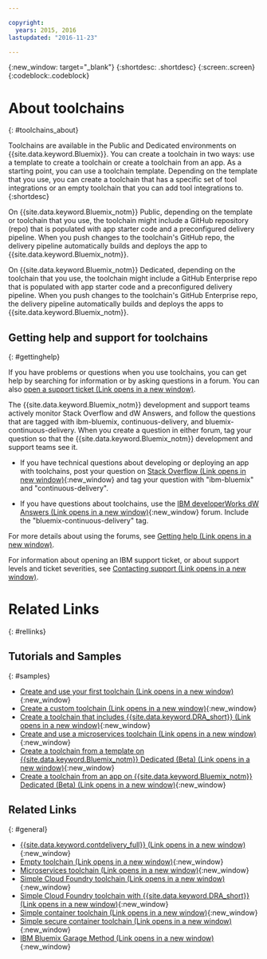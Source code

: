 ```yaml
---

copyright:
  years: 2015, 2016
lastupdated: "2016-11-23"

---
```


{:new_window: target="_blank"}
{:shortdesc: .shortdesc}
{:screen:.screen}
{:codeblock:.codeblock}


# About toolchains    
{: #toolchains_about}  

Toolchains are available in the Public and Dedicated environments on {{site.data.keyword.Bluemix}}. You can create a toolchain in two ways: use a template to create a toolchain or create a toolchain from an app. As a starting point, you can use a toolchain template. Depending on the template that you use, you can create a toolchain that has a specific set of tool integrations or an empty toolchain that you can add tool integrations to.    
{:shortdesc}

On {{site.data.keyword.Bluemix_notm}} Public, depending on the template or toolchain that you use, the toolchain might include a GitHub repository (repo) that is populated with app starter code and a preconfigured delivery pipeline. When you push changes to the toolchain's GitHub repo, the delivery pipeline automatically builds and deploys the app to {{site.data.keyword.Bluemix_notm}}. 

On {{site.data.keyword.Bluemix_notm}} Dedicated, depending on the toolchain that you use, the toolchain might include a GitHub Enterprise repo that is populated with app starter code and a preconfigured delivery pipeline. When you push changes to the toolchain's GitHub Enterprise repo, the delivery pipeline automatically builds and deploys the apps to {{site.data.keyword.Bluemix_notm}}.

## Getting help and support for toolchains 
{: #gettinghelp}

If you have problems or questions when you use toolchains, you can get help by searching for information or by asking questions in a forum. You can also [open a support ticket (Link opens in a new window)](https://www.{DomainName}/docs/support/index.html#open-ticket). 

The {{site.data.keyword.Bluemix_notm}} development and support teams actively monitor Stack Overflow and dW Answers, and follow the questions that are tagged with ibm-bluemix, continuous-delivery, and bluemix-continuous-delivery. When you create a question in either forum, tag your question so that the {{site.data.keyword.Bluemix_notm}} development and support teams see it.

* If you have technical questions about developing or deploying an app with toolchains, post your question on [Stack Overflow (Link opens in new window)](http://stackoverflow.com/search?q=ibm-bluemix+continuous-delivery){:new_window} and tag your question with "ibm-bluemix" and "continuous-delivery".

* If you have questions about toolchains, use the [IBM developerWorks dW Answers (Link opens in a new window)](https://developer.ibm.com/answers/topics/bluemix-continuous-delivery/?smartspace=bluemix){:new_window} forum. Include the "bluemix-continuous-delivery" tag.

For more details about using the forums, see [Getting help (Link opens in a new window)](https://www.{DomainName}/docs/support/index.html#getting-help).

For information about opening an IBM support ticket, or about support levels and ticket severities, see [Contacting support (Link opens in a new window)](https://www.{DomainName}/docs/support/index.html#contacting-support).

# Related Links
{: #rellinks}

## Tutorials and Samples
{: #samples}

* [Create and use your first toolchain (Link opens in a new window)](https://www.ibm.com/devops/method/tutorials/tutorial_toolchain_flow){:new_window}
* [Create a custom toolchain (Link opens in a new window)](https://www.ibm.com/devops/method/tutorials/tutorial_toolchain_custom){:new_window}
* [Create a toolchain that includes {{site.data.keyword.DRA_short}} (Link opens in a new window)](https://www.ibm.com/devops/method/tutorials/tutorial_toolchain_devops_insights){:new_window}
* [Create and use a microservices toolchain (Link opens in a new window)](https://www.ibm.com/devops/method/tutorials/tutorial_toolchain_microservices){:new_window}
* [Create a toolchain from a template on {{site.data.keyword.Bluemix_notm}} Dedicated (Beta) (Link opens in a new window)](https://www.ibm.com/devops/method/tutorials/tutorial_dedicated_toolchain_template_flow){:new_window}
* [Create a toolchain from an app on {{site.data.keyword.Bluemix_notm}} Dedicated (Beta) (Link opens in a new window)](https://www.ibm.com/devops/method/tutorials/tutorial_dedicated_toolchain_app_flow){:new_window}

## Related Links
{: #general}

* [{{site.data.keyword.contdelivery_full}} (Link opens in a new window)](https://www.ibm.com/devops/method/content/deliver/tool_continuous_delivery/){:new_window}
* [Empty toolchain (Link opens in a new window)](https://www.ibm.com/devops/method/toolchains/toolchain_empty){:new_window}
* [Microservices toolchain (Link opens in a new window)](https://www.ibm.com/devops/method/toolchains/microservices_toolchain){:new_window}
* [Simple Cloud Foundry toolchain (Link opens in a new window)](https://www.ibm.com/devops/method/toolchains/simple_toolchain){:new_window}
* [Simple Cloud Foundry toolchain with {{site.data.keyword.DRA_short}} (Link opens in a new window)](https://www.ibm.com/devops/method/toolchains/toolchain_devops_insights){:new_window}
* [Simple container toolchain (Link opens in a new window)](https://www.ibm.com/devops/method/toolchains/toolchain_simple_container){:new_window}
* [Simple secure container toolchain (Link opens in a new window)](https://www.ibm.com/devops/method/toolchains/toolchain_simple_secure_container){:new_window}
* [IBM Bluemix Garage Method (Link opens in a new window)](https://www.ibm.com/devops/method){:new_window}

